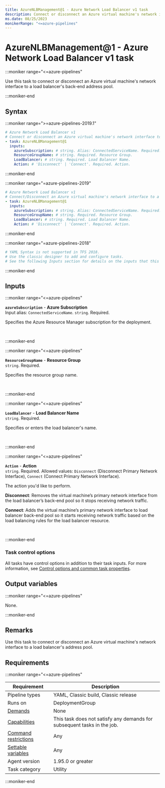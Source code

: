 ```yaml
---
title: AzureNLBManagement@1 - Azure Network Load Balancer v1 task
description: Connect or disconnect an Azure virtual machine's network interface to a Load Balancer's back end address pool.
ms.date: 08/25/2023
monikerRange: "<=azure-pipelines"
---
```


# AzureNLBManagement@1 - Azure Network Load Balancer v1 task

<!-- :::description::: -->
:::moniker range="<=azure-pipelines"

<!-- :::editable-content name="description"::: -->
Use this task to connect or disconnect an Azure virtual machine's network interface to a load balancer's back-end address pool.
<!-- :::editable-content-end::: -->

:::moniker-end
<!-- :::description-end::: -->

<!-- :::syntax::: -->
## Syntax

:::moniker range=">=azure-pipelines-2019.1"

```yaml
# Azure Network Load Balancer v1
# Connect or disconnect an Azure virtual machine's network interface to a Load Balancer's back end address pool.
- task: AzureNLBManagement@1
  inputs:
    azureSubscription: # string. Alias: ConnectedServiceName. Required. Azure Subscription. 
    ResourceGroupName: # string. Required. Resource Group. 
    LoadBalancer: # string. Required. Load Balancer Name. 
    Action: # 'Disconnect' | 'Connect'. Required. Action.
```

:::moniker-end

:::moniker range="=azure-pipelines-2019"

```yaml
# Azure Network Load Balancer v1
# Connect/Disconnect an Azure virtual machine's network interface to a Load Balancer's backend address pool.
- task: AzureNLBManagement@1
  inputs:
    azureSubscription: # string. Alias: ConnectedServiceName. Required. Azure Subscription. 
    ResourceGroupName: # string. Required. Resource Group. 
    LoadBalancer: # string. Required. Load Balancer Name. 
    Action: # 'Disconnect' | 'Connect'. Required. Action.
```

:::moniker-end

:::moniker range="=azure-pipelines-2018"

```yaml
# YAML Syntax is not supported in TFS 2018.
# Use the classic designer to add and configure tasks.
# See the following Inputs section for details on the inputs that this task supports.
```

:::moniker-end
<!-- :::syntax-end::: -->

<!-- :::inputs::: -->
## Inputs

<!-- :::item name="azureSubscription"::: -->
:::moniker range="<=azure-pipelines"

**`azureSubscription`** - **Azure Subscription**<br>
Input alias: `ConnectedServiceName`. `string`. Required.<br>
<!-- :::editable-content name="helpMarkDown"::: -->
Specifies the Azure Resource Manager subscription for the deployment.
<!-- :::editable-content-end::: -->
<br>

:::moniker-end
<!-- :::item-end::: -->
<!-- :::item name="ResourceGroupName"::: -->
:::moniker range="<=azure-pipelines"

**`ResourceGroupName`** - **Resource Group**<br>
`string`. Required.<br>
<!-- :::editable-content name="helpMarkDown"::: -->
Specifies the resource group name.
<!-- :::editable-content-end::: -->
<br>

:::moniker-end
<!-- :::item-end::: -->
<!-- :::item name="LoadBalancer"::: -->
:::moniker range="<=azure-pipelines"

**`LoadBalancer`** - **Load Balancer Name**<br>
`string`. Required.<br>
<!-- :::editable-content name="helpMarkDown"::: -->
Specifies or enters the load balancer's name.
<!-- :::editable-content-end::: -->
<br>

:::moniker-end
<!-- :::item-end::: -->
<!-- :::item name="Action"::: -->
:::moniker range="<=azure-pipelines"

**`Action`** - **Action**<br>
`string`. Required. Allowed values: `Disconnect` (Disconnect Primary Network Interface), `Connect` (Connect Primary Network Interface).<br>
<!-- :::editable-content name="helpMarkDown"::: -->
The action you'd like to perform. 

**Disconnect**: Removes the virtual machine’s primary network interface from the load balancer’s back-end pool so it stops receiving network traffic.

**Connect**: Adds the virtual machine’s primary network interface to load balancer back-end pool so it starts receiving network traffic based on the load balancing rules for the load balancer resource.
<!-- :::editable-content-end::: -->
<br>

:::moniker-end
<!-- :::item-end::: -->

### Task control options

All tasks have control options in addition to their task inputs. For more information, see [Control options and common task properties](/azure/devops/pipelines/yaml-schema/steps-task#common-task-properties).
<!-- :::inputs-end::: -->

<!-- :::outputVariables::: -->
## Output variables

:::moniker range="<=azure-pipelines"

None.

:::moniker-end
<!-- :::outputVariables-end::: -->

<!-- :::remarks::: -->
<!-- :::editable-content name="remarks"::: -->
## Remarks

Use this task to connect or disconnect an Azure virtual machine's network interface to a load balancer's address pool.
<!-- :::editable-content-end::: -->
<!-- :::remarks-end::: -->

<!-- :::examples::: -->
<!-- :::editable-content name="examples"::: -->
<!-- :::editable-content-end::: -->
<!-- :::examples-end::: -->

<!-- :::properties::: -->
## Requirements

:::moniker range="<=azure-pipelines"

| Requirement | Description |
|-------------|-------------|
| Pipeline types | YAML, Classic build, Classic release |
| Runs on | DeploymentGroup |
| [Demands](/azure/devops/pipelines/process/demands) | None |
| [Capabilities](/azure/devops/pipelines/agents/agents#capabilities) | This task does not satisfy any demands for subsequent tasks in the job. |
| [Command restrictions](/azure/devops/pipelines/security/templates#agent-logging-command-restrictions) | Any |
| [Settable variables](/azure/devops/pipelines/security/templates#agent-logging-command-restrictions) | Any |
| Agent version |  1.95.0 or greater |
| Task category | Utility |

:::moniker-end
<!-- :::properties-end::: -->

<!-- :::see-also::: -->
<!-- :::editable-content name="seeAlso"::: -->
<!-- :::editable-content-end::: -->
<!-- :::see-also-end::: -->